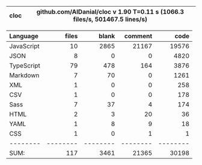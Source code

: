 | cloc | github.com/AlDanial/cloc v 1.90 T=0.11 s (1066.3 files/s, 501467.5 lines/s) |
| ---- | --------------------------------------------------------------------------- |

| Language   |    files |    blank |  comment |     code |
| :--------- | -------: | -------: | -------: | -------: |
| JavaScript |       10 |     2865 |    21167 |    19576 |
| JSON       |        8 |        0 |        0 |     4820 |
| TypeScript |       79 |      478 |      164 |     3876 |
| Markdown   |        7 |       70 |        0 |     1261 |
| XML        |        1 |        0 |        0 |      258 |
| CSV        |        1 |        0 |        0 |      178 |
| Sass       |        7 |       37 |        4 |      174 |
| HTML       |        2 |        3 |       20 |       36 |
| YAML       |        1 |        8 |        9 |       18 |
| CSS        |        1 |        0 |        1 |        1 |
| --------   | -------- | -------- | -------- | -------- |
| SUM:       |      117 |     3461 |    21365 |    30198 |
